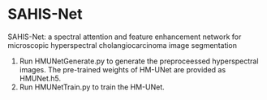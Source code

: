 # SAHIS-Net

SAHIS-Net: a spectral attention and feature enhancement network for microscopic hyperspectral cholangiocarcinoma image segmentation

1. Run HMUNetGenerate.py to generate the preproceessed hyperspectral images. The pre-trained weights of HM-UNet are provided as HMUNet.h5.
2. Run HMUNetTrain.py to train the HM-UNet.
